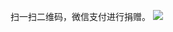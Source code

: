 扫一扫二维码，微信支付进行捐赠。
![](http://dl.iteye.com/upload/picture/pic/134157/c7e00596-2d0e-3530-accf-a849e8652f7a.jpg)